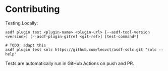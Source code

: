 # Contributing

Testing Locally:

```shell
asdf plugin test <plugin-name> <plugin-url> [--asdf-tool-version <version>] [--asdf-plugin-gitref <git-ref>] [test-command*]

# TODO: adapt this
asdf plugin test solc https://github.com/leovct/asdf-solc.git "solc --help"
```

Tests are automatically run in GitHub Actions on push and PR.
